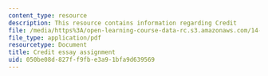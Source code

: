 ```yaml
---
content_type: resource
description: This resource contains information regarding Credit
file: /media/https%3A/open-learning-course-data-rc.s3.amazonaws.com/14-73-the-challenge-of-world-poverty-spring-2011/050be08d827ff9fbe3a91bfa9d639569_MIT14_73S11_credit.pdf
file_type: application/pdf
resourcetype: Document
title: Credit essay assignment
uid: 050be08d-827f-f9fb-e3a9-1bfa9d639569
---
```


